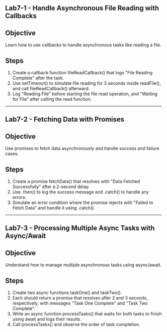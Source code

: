 ## Lab7-1 - Handle Asynchronous File Reading with Callbacks   
## Objective
Learn how to use callbacks to handle asynchronous tasks like reading a file.   
## Steps
1. Create a callback function fileReadCallback() that logs "File Reading Complete" after the task.  
2. Use setTimeout() to simulate file reading for 3 seconds inside readFile(), and call fileReadCallback() afterward.  
3. Log "Reading File" before starting the file read operation, and "Waiting for File" after calling the read function.

<hr />

## Lab7-2 -  Fetching Data with Promises
## Objective  
Use promises to fetch data asynchronously and handle success and failure cases.  
## Steps
1. Create a promise fetchData() that resolves with "Data Fetched Successfully" after a 2-second delay.  
2. Use .then() to log the success message and .catch() to handle any errors.  
3. Simulate an error condition where the promise rejects with "Failed to Fetch Data" and handle it using .catch().

<hr />

## Lab7-3 - Processing Multiple Async Tasks with Async/Await
## Objective
Understand how to manage multiple asynchronous tasks using async/await.
## Steps 
1. Create two async functions taskOne() and taskTwo().  
2. Each should return a promise that resolves after 2 and 3 seconds, respectively, with messages "Task One Complete" and "Task Two Complete".   
3. Write an async function processTasks() that waits for both tasks to finish using await and logs their results.   
4. Call processTasks() and observe the order of task completion.



